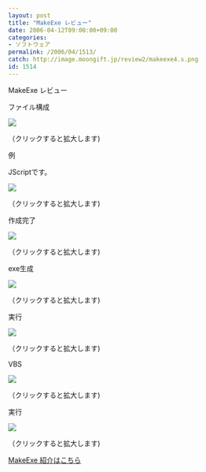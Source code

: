 ```yaml
---
layout: post
title: "MakeExe レビュー"
date: 2006-04-12T09:00:00+09:00
categories:
- ソフトウェア
permalink: /2006/04/1513/
catch: http://image.moongift.jp/review2/makeexe4.s.png
id: 1514
---
```

MakeExe レビュー  
<!--more-->

ファイル構成

  

[![](http://image.moongift.jp/review2/makeexe1.s.png)](http://image.moongift.jp/review2/makeexe1.png)  
  
（クリックすると拡大します)

  

例

  

JScriptです。

  

[![](http://image.moongift.jp/review2/makeexe2.s.png)](http://image.moongift.jp/review2/makeexe2.png)  
  
（クリックすると拡大します)

  

作成完了

  

[![](http://image.moongift.jp/review2/makeexe3.s.png)](http://image.moongift.jp/review2/makeexe3.png)  
  
（クリックすると拡大します)

  

exe生成

  

[![](http://image.moongift.jp/review2/makeexe4.s.png)](http://image.moongift.jp/review2/makeexe4.png)  
  
（クリックすると拡大します)

  

実行

  

[![](http://image.moongift.jp/review2/makeexe5.s.png)](http://image.moongift.jp/review2/makeexe5.png)  
  
（クリックすると拡大します)

  

VBS

  

[![](http://image.moongift.jp/review2/makeexe6.s.png)](http://image.moongift.jp/review2/makeexe6.png)  
  
（クリックすると拡大します)

  

実行

  

[![](http://image.moongift.jp/review2/makeexe7.s.png)](http://image.moongift.jp/review2/makeexe7.png)  
  
（クリックすると拡大します)

  

[MakeExe 紹介はこちら](http://oss.moongift.jp/intro/i-1510.html)

